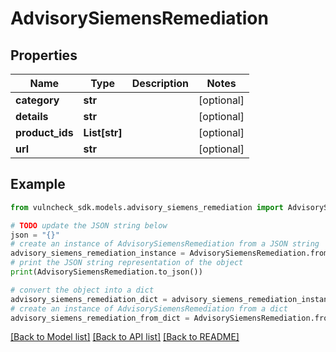 # AdvisorySiemensRemediation


## Properties

Name | Type | Description | Notes
------------ | ------------- | ------------- | -------------
**category** | **str** |  | [optional] 
**details** | **str** |  | [optional] 
**product_ids** | **List[str]** |  | [optional] 
**url** | **str** |  | [optional] 

## Example

```python
from vulncheck_sdk.models.advisory_siemens_remediation import AdvisorySiemensRemediation

# TODO update the JSON string below
json = "{}"
# create an instance of AdvisorySiemensRemediation from a JSON string
advisory_siemens_remediation_instance = AdvisorySiemensRemediation.from_json(json)
# print the JSON string representation of the object
print(AdvisorySiemensRemediation.to_json())

# convert the object into a dict
advisory_siemens_remediation_dict = advisory_siemens_remediation_instance.to_dict()
# create an instance of AdvisorySiemensRemediation from a dict
advisory_siemens_remediation_from_dict = AdvisorySiemensRemediation.from_dict(advisory_siemens_remediation_dict)
```
[[Back to Model list]](../README.md#documentation-for-models) [[Back to API list]](../README.md#documentation-for-api-endpoints) [[Back to README]](../README.md)


